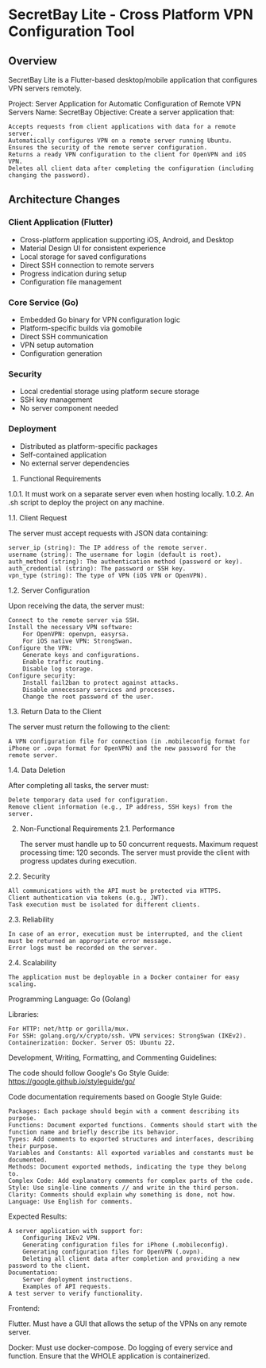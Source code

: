 # SecretBay Lite - Cross Platform VPN Configuration Tool

## Overview
SecretBay Lite is a Flutter-based desktop/mobile application that configures VPN servers remotely.

Project: Server Application for Automatic Configuration of Remote VPN Servers
Name: SecretBay
Objective: Create a server application that:

    Accepts requests from client applications with data for a remote server.
    Automatically configures VPN on a remote server running Ubuntu.
    Ensures the security of the remote server configuration.
    Returns a ready VPN configuration to the client for OpenVPN and iOS VPN.
    Deletes all client data after completing the configuration (including changing the password).

## Architecture Changes

### Client Application (Flutter)
- Cross-platform application supporting iOS, Android, and Desktop
- Material Design UI for consistent experience
- Local storage for saved configurations
- Direct SSH connection to remote servers
- Progress indication during setup
- Configuration file management

### Core Service (Go)
- Embedded Go binary for VPN configuration logic
- Platform-specific builds via gomobile
- Direct SSH communication
- VPN setup automation
- Configuration generation

### Security
- Local credential storage using platform secure storage
- SSH key management
- No server component needed

### Deployment
- Distributed as platform-specific packages
- Self-contained application
- No external server dependencies

1. Functional Requirements

1.0.1. It must work on a separate server even when hosting locally. 
1.0.2. An .sh script to deploy the project on any machine.

1.1. Client Request

The server must accept requests with JSON data containing:

    server_ip (string): The IP address of the remote server.
    username (string): The username for login (default is root).
    auth_method (string): The authentication method (password or key).
    auth_credential (string): The password or SSH key.
    vpn_type (string): The type of VPN (iOS VPN or OpenVPN).

1.2. Server Configuration

Upon receiving the data, the server must:

    Connect to the remote server via SSH.
    Install the necessary VPN software:
        For OpenVPN: openvpn, easyrsa.
        For iOS native VPN: StrongSwan.
    Configure the VPN:
        Generate keys and configurations.
        Enable traffic routing.
        Disable log storage.
    Configure security:
        Install fail2ban to protect against attacks.
        Disable unnecessary services and processes.
        Change the root password of the user.

1.3. Return Data to the Client

The server must return the following to the client:

    A VPN configuration file for connection (in .mobileconfig format for iPhone or .ovpn format for OpenVPN) and the new password for the remote server.

1.4. Data Deletion

After completing all tasks, the server must:

    Delete temporary data used for configuration.
    Remove client information (e.g., IP address, SSH keys) from the server.

2. Non-Functional Requirements
2.1. Performance

    The server must handle up to 50 concurrent requests.
    Maximum request processing time: 120 seconds.
    The server must provide the client with progress updates during execution.

2.2. Security

    All communications with the API must be protected via HTTPS.
    Client authentication via tokens (e.g., JWT).
    Task execution must be isolated for different clients.

2.3. Reliability

    In case of an error, execution must be interrupted, and the client must be returned an appropriate error message.
    Error logs must be recorded on the server.

2.4. Scalability

    The application must be deployable in a Docker container for easy scaling.

Programming Language: Go (Golang)

Libraries:

    For HTTP: net/http or gorilla/mux.
    For SSH: golang.org/x/crypto/ssh. VPN services: StrongSwan (IKEv2). Containerization: Docker. Server OS: Ubuntu 22.

Development, Writing, Formatting, and Commenting Guidelines:

The code should follow Google's Go Style Guide:
https://google.github.io/styleguide/go/

Code documentation requirements based on Google Style Guide:

    Packages: Each package should begin with a comment describing its purpose.
    Functions: Document exported functions. Comments should start with the function name and briefly describe its behavior.
    Types: Add comments to exported structures and interfaces, describing their purpose.
    Variables and Constants: All exported variables and constants must be documented.
    Methods: Document exported methods, indicating the type they belong to.
    Complex Code: Add explanatory comments for complex parts of the code.
    Style: Use single-line comments // and write in the third person.
    Clarity: Comments should explain why something is done, not how.
    Language: Use English for comments.

Expected Results:

    A server application with support for:
        Configuring IKEv2 VPN.
        Generating configuration files for iPhone (.mobileconfig).
        Generating configuration files for OpenVPN (.ovpn).
        Deleting all client data after completion and providing a new password to the client.
    Documentation:
        Server deployment instructions.
        Examples of API requests.
    A test server to verify functionality.


Frontend: 

Flutter. Must have a GUI that allows the setup of the VPNs on any remote server.

Docker: Must use docker-compose. Do logging of every service and function. Ensure that the WHOLE application is containerized.